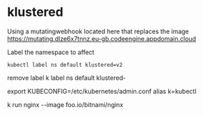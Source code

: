 # klustered

Using a mutatingwebhook located here that replaces the image
https://mutating.dlze6x7tnnz.eu-gb.codeengine.appdomain.cloud

Label the namespace to affect
```
kubectl label ns default klustered=v2
```
remove label
k label ns default klustered-


export KUBECONFIG=/etc/kubernetes/admin.conf
alias k=kubectl

 k run nginx --image foo.io/bitnami/nginx